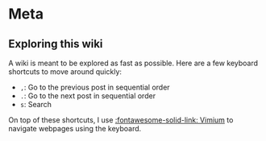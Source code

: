 Meta
===

Exploring this wiki
---

A wiki is meant to be explored as fast as possible. Here are a few keyboard shortcuts to move around quickly:

- `,`: Go to the previous post in sequential order
- `.`: Go to the next post in sequential order
- `s`: Search

On top of these shortcuts, I use [:fontawesome-solid-link: Vimium](https://vimium.github.io/) to navigate webpages using the keyboard.
